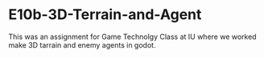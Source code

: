 # E10b-3D-Terrain-and-Agent
 This was an assignment for Game Technolgy Class at IU where we worked make 3D tarrain and enemy agents in godot. 

 



